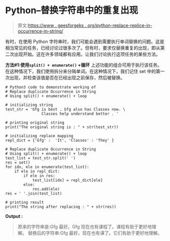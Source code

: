 # Python–替换字符串中的重复出现

> 原文:[https://www . geesforgeks . org/python-replace-replice-in-occurrence-in-string/](https://www.geeksforgeeks.org/python-replace-duplicate-occurrence-in-string/)

有时，在使用 Python 字符串时，我们可能会遇到需要执行单词替换的问题。这是相当常见的任务，已经讨论过很多次了。但有时，要求仅替换重复的出现，即从第二次出现开始。这在许多领域都有应用。让我们讨论执行这项任务的某些方法。

**方法#1:使用`split() + enumerate()` +循环**
上述功能的组合可用于执行该任务。在这种情况下，我们使用拆分来分隔单词。在这种情况下，我们记住 set 中的第一次出现，并检查该值是否在已经出现之前保存，然后被替换。

```
# Python3 code to demonstrate working of 
# Replace duplicate Occurrence in String
# Using split() + enumerate() + loop

# initializing string
test_str = 'Gfg is best . Gfg also has Classes now. \
                Classes help understand better . '

# printing original string
print("The original string is : " + str(test_str))

# initializing replace mapping 
repl_dict = {'Gfg' :  'It', 'Classes' : 'They' }

# Replace duplicate Occurrence in String
# Using split() + enumerate() + loop
test_list = test_str.split(' ')
res = set()
for idx, ele in enumerate(test_list):
    if ele in repl_dict:
        if ele in res:
            test_list[idx] = repl_dict[ele]
        else:
            res.add(ele)
res = ' '.join(test_list)

# printing result 
print("The string after replacing : " + str(res)) 
```

**Output :**

> 原来的字符串是:Gfg 最好。Gfg 现在也有课程了。课程有助于更好地理解。
> 替换后的字符串:Gfg 最好。现在也有课了。它们有助于更好地理解。
